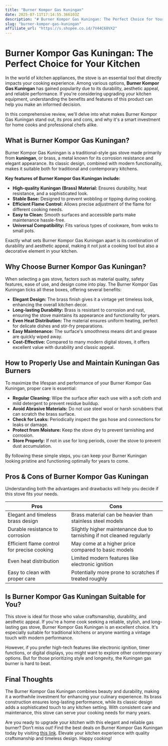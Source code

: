```yaml
---
title: "Burner Kompor Gas Kuningan"
date: 2025-07-11T17:14:55.366103Z
description: "# Burner Kompor Gas Kuningan: The Perfect Choice for Your Kitchen..."
slug: "burner-kompor-gas-kuningan"
affiliate_url: "https://s.shopee.co.id/7V44C68VX2"
---
```

# Burner Kompor Gas Kuningan: The Perfect Choice for Your Kitchen

In the world of kitchen appliances, the stove is an essential tool that directly impacts your cooking experience. Among various options, **Burner Kompor Gas Kuningan** has gained popularity due to its durability, aesthetic appeal, and reliable performance. If you're considering upgrading your kitchen equipment, understanding the benefits and features of this product can help you make an informed decision.

In this comprehensive review, we'll delve into what makes Burner Kompor Gas Kuningan stand out, its pros and cons, and why it's a smart investment for home cooks and professional chefs alike.

## What is Burner Kompor Gas Kuningan?

Burner Kompor Gas Kuningan is a traditional-style gas stove made primarily from **kuningan**, or brass, a metal known for its corrosion resistance and elegant appearance. Its classic design, combined with modern functionality, makes it suitable both for traditional and contemporary kitchens.

**Key features of Burner Kompor Gas Kuningan include:**

- **High-quality Kuningan (Brass) Material:** Ensures durability, heat resistance, and a sophisticated look.
- **Stable Base:** Designed to prevent wobbling or tipping during cooking.
- **Efficient Flame Control:** Allows precise adjustment of the flame for different cooking needs.
- **Easy to Clean:** Smooth surfaces and accessible parts make maintenance hassle-free.
- **Universal Compatibility:** Fits various types of cookware, from woks to small pots.

Exactly what sets Burner Kompor Gas Kuningan apart is its combination of durability and aesthetic appeal, making it not just a cooking tool but also a decorative element in your kitchen.

## Why Choose Burner Kompor Gas Kuningan?

When selecting a gas stove, factors such as material quality, safety features, ease of use, and design come into play. The Burner Kompor Gas Kuningan ticks all these boxes, offering several benefits:

- **Elegant Design:** The brass finish gives it a vintage yet timeless look, enhancing the overall kitchen decor.
- **Long-lasting Durability:** Brass is resistant to corrosion and rust, ensuring the stove maintains its appearance and functionality for years.
- **Even Heat Distribution:** The material ensures uniform heating, perfect for delicate dishes and stir-fry preparations.
- **Easy Maintenance:** The surface's smoothness means dirt and grease are quickly wiped away.
- **Cost-Effective:** Compared to many modern digital stoves, it offers excellent value with durability and classic appeal.

## How to Properly Use and Maintain Kuningan Gas Burners

To maximize the lifespan and performance of your Burner Kompor Gas Kuningan, proper care is essential:

- **Regular Cleaning:** Wipe the surface after each use with a soft cloth and mild detergent to prevent residue buildup.
- **Avoid Abrasive Materials:** Do not use steel wool or harsh scrubbers that can scratch the brass surface.
- **Check for Leaks:** Periodically inspect the gas hose and connections for leaks or damage.
- **Protect from Moisture:** Keep the stove dry to prevent tarnishing and corrosion.
- **Store Properly:** If not in use for long periods, cover the stove to prevent dust accumulation.

By following these simple steps, you can keep your Burner Kuningan looking pristine and functioning optimally for years to come.

## Pros & Cons of Burner Kompor Gas Kuningan

Understanding both the advantages and drawbacks will help you decide if this stove fits your needs.

| **Pros** | **Cons** |
|---------------------------|----------------------------------|
| Elegant and timeless brass design | Brass material can be heavier than stainless steel models |
| Durable resistance to corrosion | Slightly higher maintenance due to tarnishing if not cleaned regularly |
| Efficient flame control for precise cooking | May come at a higher price compared to basic models |
| Even heat distribution | Limited modern features like electronic ignition |
| Easy to clean with proper care | Potentially more prone to scratches if treated roughly |

## Is Burner Kompor Gas Kuningan Suitable for You?

This stove is ideal for those who value craftsmanship, durability, and aesthetic appeal. If you're a home cook seeking a reliable, stylish, and long-lasting gas stove, Burner Kompor Gas Kuningan is an excellent choice. It's especially suitable for traditional kitchens or anyone wanting a vintage touch with modern performance.

However, if you prefer high-tech features like electronic ignition, timer functions, or digital displays, you might want to explore other contemporary options. But for those prioritizing style and longevity, the Kuningan gas burner is hard to beat.

## Final Thoughts

The Burner Kompor Gas Kuningan combines beauty and durability, making it a worthwhile investment for enhancing your culinary experience. Its brass construction ensures long-lasting performance, while its classic design adds a sophisticated touch to any kitchen setting. With consistent care and maintenance, this stove can serve your cooking needs for many years.

Are you ready to upgrade your kitchen with this elegant and reliable gas burner? Don’t miss out! Find the best deals on Burner Kompor Gas Kuningan today by visiting [this link](https://s.shopee.co.id/7V44C68VX2). Elevate your kitchen experience with quality craftsmanship and timeless design. Happy cooking!
